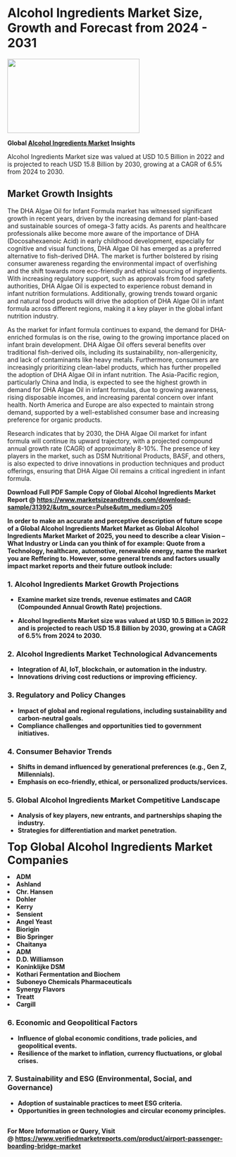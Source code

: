 <H1>Alcohol Ingredients Market Size, Growth and Forecast from 2024 - 2031</H1><img class="aligncenter size-medium wp-image-584254" src="https://thirdeyenews.in/wp-content/uploads/2024/09/Global-Market-Research-300x168.jpeg" alt="" width="300" height="168" /><p><strong>Global&nbsp;<a href="https://www.marketsizeandtrends.com/download-sample/31392/&amp;utm_source=Pulse&amp;utm_medium=205">Alcohol Ingredients Market</a> Insights</strong></p><p>Alcohol Ingredients Market size was valued at USD 10.5 Billion in 2022 and is projected to reach USD 15.8 Billion by 2030, growing at a CAGR of 6.5% from 2024 to 2030.</p><p><h2>Market Growth Insights</h2> <p>The DHA Algae Oil for Infant Formula market has witnessed significant growth in recent years, driven by the increasing demand for plant-based and sustainable sources of omega-3 fatty acids. As parents and healthcare professionals alike become more aware of the importance of DHA (Docosahexaenoic Acid) in early childhood development, especially for cognitive and visual functions, DHA Algae Oil has emerged as a preferred alternative to fish-derived DHA. The market is further bolstered by rising consumer awareness regarding the environmental impact of overfishing and the shift towards more eco-friendly and ethical sourcing of ingredients. With increasing regulatory support, such as approvals from food safety authorities, DHA Algae Oil is expected to experience robust demand in infant nutrition formulations. Additionally, growing trends toward organic and natural food products will drive the adoption of DHA Algae Oil in infant formula across different regions, making it a key player in the global infant nutrition industry.</p> <p><strong></strong></p> <p>As the market for infant formula continues to expand, the demand for DHA-enriched formulas is on the rise, owing to the growing importance placed on infant brain development. DHA Algae Oil offers several benefits over traditional fish-derived oils, including its sustainability, non-allergenicity, and lack of contaminants like heavy metals. Furthermore, consumers are increasingly prioritizing clean-label products, which has further propelled the adoption of DHA Algae Oil in infant nutrition. The Asia-Pacific region, particularly China and India, is expected to see the highest growth in demand for DHA Algae Oil in infant formulas, due to growing awareness, rising disposable incomes, and increasing parental concern over infant health. North America and Europe are also expected to maintain strong demand, supported by a well-established consumer base and increasing preference for organic products. <p>Research indicates that by 2030, the DHA Algae Oil market for infant formula will continue its upward trajectory, with a projected compound annual growth rate (CAGR) of approximately 8-10%. The presence of key players in the market, such as DSM Nutritional Products, BASF, and others, is also expected to drive innovations in production techniques and product offerings, ensuring that DHA Algae Oil remains a critical ingredient in infant formula.</p> <p><strong></p><p><span class=""><strong>Download Full PDF Sample Copy of Global Alcohol Ingredients Market Report</strong> @ <a href="https://www.marketsizeandtrends.com/download-sample/31392/&amp;utm_source=Pulse&amp;utm_medium=205" target="_blank">https://www.marketsizeandtrends.com/download-sample/31392/&amp;utm_source=Pulse&amp;utm_medium=205</a></span></p><p>In order to make an accurate and perceptive description of future scope of a Global&nbsp;Alcohol Ingredients Market Market as Global&nbsp;Alcohol Ingredients Market Market of 2025, you need to describe a clear Vision &ndash; What Industry or Linda can you think of for example: Quote from a Technology, healthcare, automotive, renewable energy, name the market you are Reffering to. However, some general trends and factors usually impact market reports and their future outlook include:</p><h3>1.&nbsp;<strong>Alcohol Ingredients Market Growth Projections</strong></h3><ul><li>Examine market size trends, revenue estimates and CAGR (Compounded Annual Growth Rate) projections.</li><li><p>Alcohol Ingredients Market size was valued at USD 10.5 Billion in 2022 and is projected to reach USD 15.8 Billion by 2030, growing at a CAGR of 6.5% from 2024 to 2030.</p></li></ul><h3>2.&nbsp;<strong>Alcohol Ingredients Market Technological Advancements</strong></h3><ul><li>Integration of AI, IoT, blockchain, or automation in the industry.</li><li>Innovations driving cost reductions or improving efficiency.</li></ul><h3>3.&nbsp;<strong>Regulatory and Policy Changes</strong></h3><ul><li>Impact of global and regional regulations, including sustainability and carbon-neutral goals.</li><li>Compliance challenges and opportunities tied to government initiatives.</li></ul><h3>4.&nbsp;<strong>Consumer Behavior Trends</strong></h3><ul><li>Shifts in demand influenced by generational preferences (e.g., Gen Z, Millennials).</li><li>Emphasis on eco-friendly, ethical, or personalized products/services.</li></ul><h3>5.&nbsp;<strong>Global Alcohol Ingredients Market Competitive Landscape</strong></h3><ul><li>Analysis of key players, new entrants, and partnerships shaping the industry.</li><li>Strategies for differentiation and market penetration.</li></ul><p data-pm-slice="1 1 []"><span style="color: inherit; font-family: inherit; font-size: 25px;">Top Global Alcohol Ingredients Market Companies</span></p><div class="" data-test-id=""><p><li>ADM</li><li> Ashland</li><li> Chr. Hansen</li><li> Dohler</li><li> Kerry</li><li> Sensient</li><li> Angel Yeast</li><li> Biorigin</li><li> Bio Springer</li><li> Chaitanya</li><li> ADM</li><li> D.D. Williamson</li><li> Koninklijke DSM</li><li> Kothari Fermentation and Biochem</li><li> Suboneyo Chemicals Pharmaceuticals</li><li> Synergy Flavors</li><li> Treatt</li><li> Cargill</li></p></div><h3>6.&nbsp;<strong>Economic and Geopolitical Factors</strong></h3><ul><li>Influence of global economic conditions, trade policies, and geopolitical events.</li><li>Resilience of the market to inflation, currency fluctuations, or global crises.</li></ul><h3>7.&nbsp;<strong>Sustainability and ESG (Environmental, Social, and Governance)</strong></h3><ul><li>Adoption of sustainable practices to meet ESG criteria.</li><li>Opportunities in green technologies and circular economy principles.</li></ul><h2><strong style="font-size: 14px;">For More Information or Query, Visit @&nbsp;</strong><a style="background-color: #ffffff; font-size: 14px;" href="https://www.marketsizeandtrends.com/report/alcohol-ingredients-market/" target="_blank">https://www.verifiedmarketreports.com/product/airport-passenger-boarding-bridge-market</a></h2>
